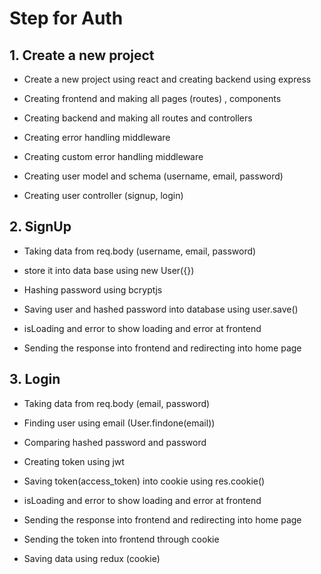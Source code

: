 # Step for Auth

## 1. Create a new project
- Create a new project using react and creating backend using express
- Creating frontend and making all pages (routes) , components 
- Creating backend and making all routes and controllers
- Creating error handling middleware
- Creating custom error handling middleware

- Creating user model and schema (username, email, password)
- Creating user controller (signup, login)

## 2. SignUp
- Taking data from req.body (username, email, password)
- store it into data base using new User({})
- Hashing password using bcryptjs
- Saving user and hashed password into database using user.save()
- isLoading and error to show loading and error at frontend

- Sending the response into frontend and redirecting into home page


## 3. Login
- Taking data from req.body (email, password)
- Finding user using email (User.findone(email))
- Comparing hashed password and password
- Creating token using jwt
- Saving token(access_token) into cookie using res.cookie()
- isLoading and error to show loading and error at frontend

- Sending the response into frontend and redirecting into home page
- Sending the token into frontend through cookie

- Saving data using redux (cookie)


